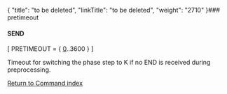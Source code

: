 {
    "title": "to be deleted",
    "linkTitle": "to be deleted",
    "weight": "2710"
}### pretimeout

#### SEND

\[ PRETIMEOUT = { <u>0</u>..3600 } \]

Timeout for switching the phase step to K if no END is received during preprocessing.

[Return to Command index](../../)
